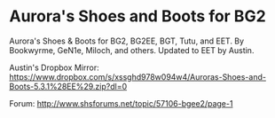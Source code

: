 # Aurora's Shoes and Boots for BG2
Aurora's Shoes &amp; Boots for BG2, BG2EE, BGT, Tutu, and EET.  By Bookwyrme, GeN1e, Miloch, and others.  Updated to EET by Austin.

Austin's Dropbox Mirror: https://www.dropbox.com/s/xssghd978w094w4/Auroras-Shoes-and-Boots-5.3.1%28EE%29.zip?dl=0

Forum: http://www.shsforums.net/topic/57106-bgee2/page-1

